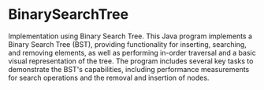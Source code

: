 # BinarySearchTree
Implementation using Binary Search Tree. This Java program implements a Binary Search Tree (BST), providing functionality for inserting, searching, and removing elements, as well as performing in-order traversal and a basic visual representation of the tree. The program includes several key tasks to demonstrate the BST's capabilities, including performance measurements for search operations and the removal and insertion of nodes.


